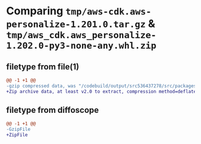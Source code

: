 # Comparing `tmp/aws-cdk.aws-personalize-1.201.0.tar.gz` & `tmp/aws_cdk.aws_personalize-1.202.0-py3-none-any.whl.zip`

## filetype from file(1)

```diff
@@ -1 +1 @@
-gzip compressed data, was "/codebuild/output/src536437278/src/packages/@aws-cdk/aws-personalize/dist/python/aws-cdk.aws-personalize-1.201.0.tar", last modified: Wed May 10 17:09:38 2023, max compression
+Zip archive data, at least v2.0 to extract, compression method=deflate
```

## filetype from diffoscope

```diff
@@ -1 +1 @@
-GzipFile
+ZipFile
```

